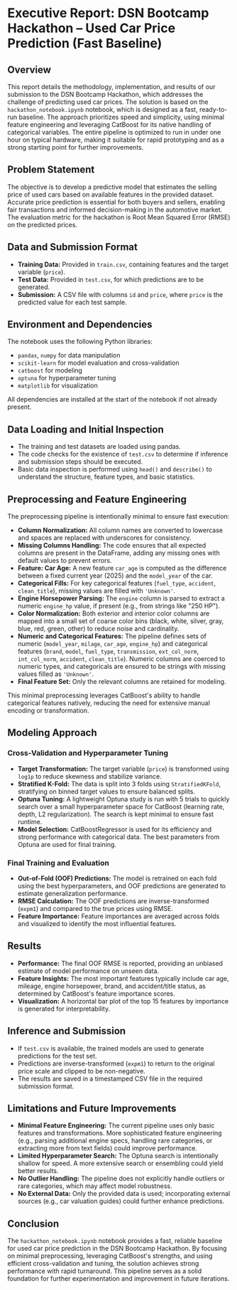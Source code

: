 # Executive Report: DSN Bootcamp Hackathon – Used Car Price Prediction (Fast Baseline)

## Overview

This report details the methodology, implementation, and results of our submission to the DSN Bootcamp Hackathon, which addresses the challenge of predicting used car prices. The solution is based on the `hackathon_notebook.ipynb` notebook, which is designed as a fast, ready-to-run baseline. The approach prioritizes speed and simplicity, using minimal feature engineering and leveraging CatBoost for its native handling of categorical variables. The entire pipeline is optimized to run in under one hour on typical hardware, making it suitable for rapid prototyping and as a strong starting point for further improvements.

## Problem Statement

The objective is to develop a predictive model that estimates the selling price of used cars based on available features in the provided dataset. Accurate price prediction is essential for both buyers and sellers, enabling fair transactions and informed decision-making in the automotive market. The evaluation metric for the hackathon is Root Mean Squared Error (RMSE) on the predicted prices.

## Data and Submission Format

- **Training Data:** Provided in `train.csv`, containing features and the target variable (`price`).
- **Test Data:** Provided in `test.csv`, for which predictions are to be generated.
- **Submission:** A CSV file with columns `id` and `price`, where `price` is the predicted value for each test sample.

## Environment and Dependencies

The notebook uses the following Python libraries:
- `pandas`, `numpy` for data manipulation
- `scikit-learn` for model evaluation and cross-validation
- `catboost` for modeling
- `optuna` for hyperparameter tuning
- `matplotlib` for visualization

All dependencies are installed at the start of the notebook if not already present.

## Data Loading and Initial Inspection

- The training and test datasets are loaded using pandas.
- The code checks for the existence of `test.csv` to determine if inference and submission steps should be executed.
- Basic data inspection is performed using `head()` and `describe()` to understand the structure, feature types, and basic statistics.

## Preprocessing and Feature Engineering

The preprocessing pipeline is intentionally minimal to ensure fast execution:

- **Column Normalization:** All column names are converted to lowercase and spaces are replaced with underscores for consistency.
- **Missing Columns Handling:** The code ensures that all expected columns are present in the DataFrame, adding any missing ones with default values to prevent errors.
- **Feature: Car Age:** A new feature `car_age` is computed as the difference between a fixed current year (2025) and the `model_year` of the car.
- **Categorical Fills:** For key categorical features (`fuel_type`, `accident`, `clean_title`), missing values are filled with `'Unknown'`.
- **Engine Horsepower Parsing:** The `engine` column is parsed to extract a numeric `engine_hp` value, if present (e.g., from strings like "250 HP").
- **Color Normalization:** Both exterior and interior color columns are mapped into a small set of coarse color bins (black, white, silver, gray, blue, red, green, other) to reduce noise and cardinality.
- **Numeric and Categorical Features:** The pipeline defines sets of numeric (`model_year`, `milage`, `car_age`, `engine_hp`) and categorical features (`brand`, `model`, `fuel_type`, `transmission`, `ext_col_norm`, `int_col_norm`, `accident`, `clean_title`). Numeric columns are coerced to numeric types, and categoricals are ensured to be strings with missing values filled as `'Unknown'`.
- **Final Feature Set:** Only the relevant columns are retained for modeling.

This minimal preprocessing leverages CatBoost's ability to handle categorical features natively, reducing the need for extensive manual encoding or transformation.

## Modeling Approach

### Cross-Validation and Hyperparameter Tuning

- **Target Transformation:** The target variable (`price`) is transformed using `log1p` to reduce skewness and stabilize variance.
- **Stratified K-Fold:** The data is split into 3 folds using `StratifiedKFold`, stratifying on binned target values to ensure balanced splits.
- **Optuna Tuning:** A lightweight Optuna study is run with 5 trials to quickly search over a small hyperparameter space for CatBoost (learning rate, depth, L2 regularization). The search is kept minimal to ensure fast runtime.
- **Model Selection:** CatBoostRegressor is used for its efficiency and strong performance with categorical data. The best parameters from Optuna are used for final training.

### Final Training and Evaluation

- **Out-of-Fold (OOF) Predictions:** The model is retrained on each fold using the best hyperparameters, and OOF predictions are generated to estimate generalization performance.
- **RMSE Calculation:** The OOF predictions are inverse-transformed (`expm1`) and compared to the true prices using RMSE.
- **Feature Importance:** Feature importances are averaged across folds and visualized to identify the most influential features.

## Results

- **Performance:** The final OOF RMSE is reported, providing an unbiased estimate of model performance on unseen data.
- **Feature Insights:** The most important features typically include car age, mileage, engine horsepower, brand, and accident/title status, as determined by CatBoost's feature importance scores.
- **Visualization:** A horizontal bar plot of the top 15 features by importance is generated for interpretability.

## Inference and Submission

- If `test.csv` is available, the trained models are used to generate predictions for the test set.
- Predictions are inverse-transformed (`expm1`) to return to the original price scale and clipped to be non-negative.
- The results are saved in a timestamped CSV file in the required submission format.

## Limitations and Future Improvements

- **Minimal Feature Engineering:** The current pipeline uses only basic features and transformations. More sophisticated feature engineering (e.g., parsing additional engine specs, handling rare categories, or extracting more from text fields) could improve performance.
- **Limited Hyperparameter Search:** The Optuna search is intentionally shallow for speed. A more extensive search or ensembling could yield better results.
- **No Outlier Handling:** The pipeline does not explicitly handle outliers or rare categories, which may affect model robustness.
- **No External Data:** Only the provided data is used; incorporating external sources (e.g., car valuation guides) could further enhance predictions.

## Conclusion

The `hackathon_notebook.ipynb` notebook provides a fast, reliable baseline for used car price prediction in the DSN Bootcamp Hackathon. By focusing on minimal preprocessing, leveraging CatBoost's strengths, and using efficient cross-validation and tuning, the solution achieves strong performance with rapid turnaround. This pipeline serves as a solid foundation for further experimentation and improvement in future iterations.
